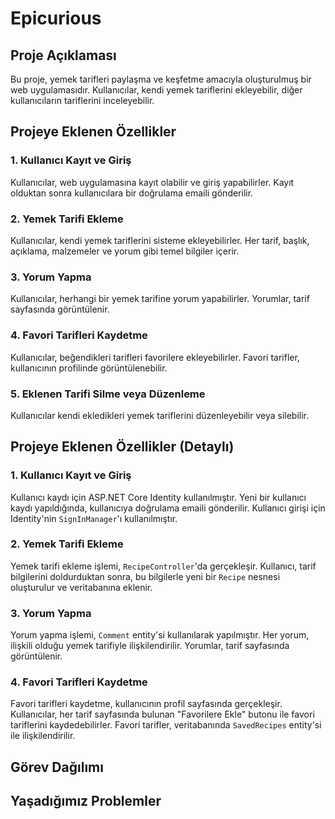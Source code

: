 # Epicurious

## Proje Açıklaması
Bu proje, yemek tarifleri paylaşma ve keşfetme amacıyla oluşturulmuş bir web uygulamasıdır. Kullanıcılar, kendi yemek tariflerini ekleyebilir, diğer kullanıcıların tariflerini inceleyebilir.

## Projeye Eklenen Özellikler

### 1. Kullanıcı Kayıt ve Giriş
Kullanıcılar, web uygulamasına kayıt olabilir ve giriş yapabilirler. Kayıt olduktan sonra kullanıcılara bir doğrulama emaili gönderilir.

### 2. Yemek Tarifi Ekleme
Kullanıcılar, kendi yemek tariflerini sisteme ekleyebilirler. Her tarif, başlık, açıklama, malzemeler ve yorum gibi temel bilgiler içerir.

### 3. Yorum Yapma
Kullanıcılar, herhangi bir yemek tarifine yorum yapabilirler. Yorumlar, tarif sayfasında görüntülenir.

### 4. Favori Tarifleri Kaydetme
Kullanıcılar, beğendikleri tarifleri favorilere ekleyebilirler. Favori tarifler, kullanıcının profilinde görüntülenebilir.

### 5. Eklenen Tarifi Silme veya Düzenleme
Kullanıcılar kendi ekledikleri yemek tariflerini düzenleyebilir veya silebilir.

## Projeye Eklenen Özellikler (Detaylı)

### 1. Kullanıcı Kayıt ve Giriş
Kullanıcı kaydı için ASP.NET Core Identity kullanılmıştır. Yeni bir kullanıcı kaydı yapıldığında, kullanıcıya doğrulama emaili gönderilir. Kullanıcı girişi için Identity'nin `SignInManager`'ı kullanılmıştır.

### 2. Yemek Tarifi Ekleme
Yemek tarifi ekleme işlemi, `RecipeController`'da gerçekleşir. Kullanıcı, tarif bilgilerini doldurduktan sonra, bu bilgilerle yeni bir `Recipe` nesnesi oluşturulur ve veritabanına eklenir.

### 3. Yorum Yapma
Yorum yapma işlemi, `Comment` entity'si kullanılarak yapılmıştır. Her yorum, ilişkili olduğu yemek tarifiyle ilişkilendirilir. Yorumlar, tarif sayfasında görüntülenir.

### 4. Favori Tarifleri Kaydetme
Favori tarifleri kaydetme, kullanıcının profil sayfasında gerçekleşir. Kullanıcılar, her tarif sayfasında bulunan "Favorilere Ekle" butonu ile favori tariflerini kaydedebilirler. Favori tarifler, veritabanında `SavedRecipes` entity'si ile ilişkilendirilir.

## Görev Dağılımı


## Yaşadığımız Problemler

